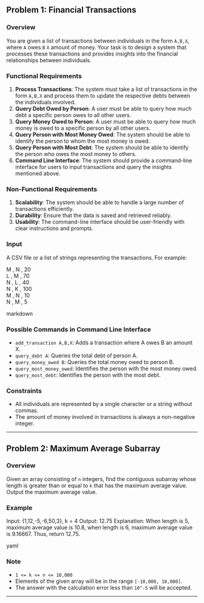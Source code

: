 ## Problem 1: Financial Transactions

### Overview
You are given a list of transactions between individuals in the form `A,B,X`, where `A` owes `B` `X` amount of money. Your task is to design a system that processes these transactions and provides insights into the financial relationships between individuals.

### Functional Requirements
1. **Process Transactions**: The system must take a list of transactions in the form `A,B,X` and process them to update the respective debts between the individuals involved.
2. **Query Debt Owed by Person**: A user must be able to query how much debt a specific person owes to all other users.
3. **Query Money Owed to Person**: A user must be able to query how much money is owed to a specific person by all other users.
4. **Query Person with Most Money Owed**: The system should be able to identify the person to whom the most money is owed.
5. **Query Person with Most Debt**: The system should be able to identify the person who owes the most money to others.
6. **Command Line Interface**: The system should provide a command-line interface for users to input transactions and query the insights mentioned above.

### Non-Functional Requirements
1. **Scalability**: The system should be able to handle a large number of transactions efficiently.
2. **Durability**: Ensure that the data is saved and retrieved reliably.
3. **Usability**: The command-line interface should be user-friendly with clear instructions and prompts.

### Input
A CSV file or a list of strings representing the transactions. For example:

M , N , 20 <br>
L , M , 70  <br>
N , L , 40 <br>
N , K , 100 <br>
M , N , 10 <br>
N , M , 5 <br>

markdown


### Possible Commands in Command Line Interface
- `add_transaction A,B,X`: Adds a transaction where A owes B an amount X.
- `query_debt A`: Queries the total debt of person A.
- `query_money_owed B`: Queries the total money owed to person B.
- `query_most_money_owed`: Identifies the person with the most money owed.
- `query_most_debt`: Identifies the person with the most debt.

### Constraints
- All individuals are represented by a single character or a string without commas.
- The amount of money involved in transactions is always a non-negative integer.

---

## Problem 2: Maximum Average Subarray

### Overview
Given an array consisting of `n` integers, find the contiguous subarray whose length is greater than or equal to `k` that has the maximum average value. Output the maximum average value.

### Example

Input: {1,12,-5,-6,50,3}, k = 4
Output: 12.75
Explanation: When length is 5, maximum average value is 10.8, when length is 6, maximum average value is 9.16667. Thus, return 12.75.

yaml


### Note
- `1 <= k <= n <= 10,000`
- Elements of the given array will be in the range `[-10,000, 10,000]`.
- The answer with the calculation error less than `10^-5` will be accepted.

---